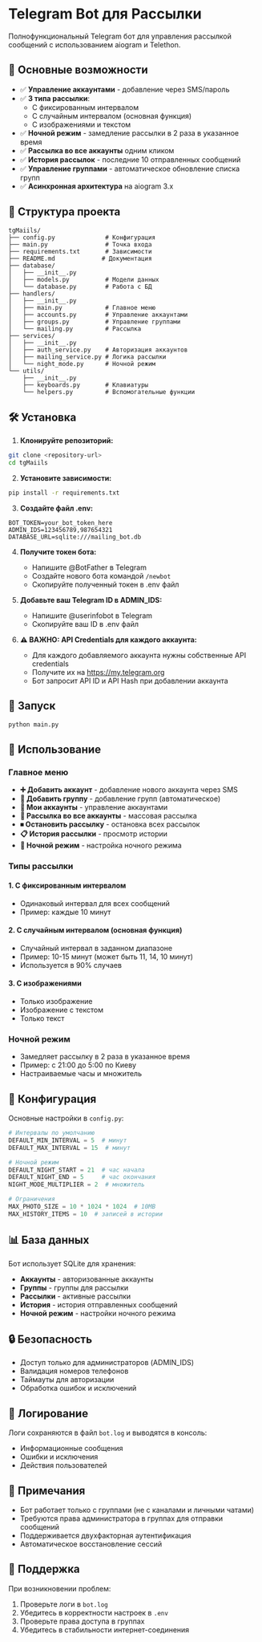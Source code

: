 # Telegram Bot для Рассылки

Полнофункциональный Telegram бот для управления рассылкой сообщений с использованием aiogram и Telethon.

## 🚀 Основные возможности

- ✅ **Управление аккаунтами** - добавление через SMS/пароль
- ✅ **3 типа рассылки**:
  - С фиксированным интервалом
  - С случайным интервалом (основная функция)
  - С изображениями и текстом
- ✅ **Ночной режим** - замедление рассылки в 2 раза в указанное время
- ✅ **Рассылка во все аккаунты** одним кликом
- ✅ **История рассылок** - последние 10 отправленных сообщений
- ✅ **Управление группами** - автоматическое обновление списка групп
- ✅ **Асинхронная архитектура** на aiogram 3.x

## 📁 Структура проекта

```
tgMaiils/
├── config.py              # Конфигурация
├── main.py                # Точка входа
├── requirements.txt       # Зависимости
├── README.md             # Документация
├── database/
│   ├── __init__.py
│   ├── models.py          # Модели данных
│   └── database.py        # Работа с БД
├── handlers/
│   ├── __init__.py
│   ├── main.py            # Главное меню
│   ├── accounts.py        # Управление аккаунтами
│   ├── groups.py          # Управление группами
│   └── mailing.py         # Рассылка
├── services/
│   ├── __init__.py
│   ├── auth_service.py    # Авторизация аккаунтов
│   ├── mailing_service.py # Логика рассылки
│   └── night_mode.py      # Ночной режим
└── utils/
    ├── __init__.py
    ├── keyboards.py       # Клавиатуры
    └── helpers.py         # Вспомогательные функции
```

## 🛠 Установка

1. **Клонируйте репозиторий:**
```bash
git clone <repository-url>
cd tgMaiils
```

2. **Установите зависимости:**
```bash
pip install -r requirements.txt
```

3. **Создайте файл .env:**
```env
BOT_TOKEN=your_bot_token_here
ADMIN_IDS=123456789,987654321
DATABASE_URL=sqlite:///mailing_bot.db
```

4. **Получите токен бота:**
   - Напишите @BotFather в Telegram
   - Создайте нового бота командой `/newbot`
   - Скопируйте полученный токен в .env файл

5. **Добавьте ваш Telegram ID в ADMIN_IDS:**
   - Напишите @userinfobot в Telegram
   - Скопируйте ваш ID в .env файл

6. **⚠️ ВАЖНО: API Credentials для каждого аккаунта:**
   - Для каждого добавляемого аккаунта нужны собственные API credentials
   - Получите их на https://my.telegram.org
   - Бот запросит API ID и API Hash при добавлении аккаунта

## 🚀 Запуск

```bash
python main.py
```

## 📱 Использование

### Главное меню
- **➕ Добавить аккаунт** - добавление нового аккаунта через SMS
- **👥 Добавить группу** - добавление групп (автоматическое)
- **👤 Мои аккаунты** - управление аккаунтами
- **📧 Рассылка во все аккаунты** - массовая рассылка
- **⏹ Остановить рассылку** - остановка всех рассылок
- **📋 История рассылки** - просмотр истории
- **🌙 Ночной режим** - настройка ночного режима

### Типы рассылки

#### 1. С фиксированным интервалом
- Одинаковый интервал для всех сообщений
- Пример: каждые 10 минут

#### 2. С случайным интервалом (основная функция)
- Случайный интервал в заданном диапазоне
- Пример: 10-15 минут (может быть 11, 14, 10 минут)
- Используется в 90% случаев

#### 3. С изображениями
- Только изображение
- Изображение с текстом
- Только текст

### Ночной режим
- Замедляет рассылку в 2 раза в указанное время
- Пример: с 21:00 до 5:00 по Киеву
- Настраиваемые часы и множитель

## 🔧 Конфигурация

Основные настройки в `config.py`:

```python
# Интервалы по умолчанию
DEFAULT_MIN_INTERVAL = 5  # минут
DEFAULT_MAX_INTERVAL = 15  # минут

# Ночной режим
DEFAULT_NIGHT_START = 21  # час начала
DEFAULT_NIGHT_END = 5     # час окончания
NIGHT_MODE_MULTIPLIER = 2  # множитель

# Ограничения
MAX_PHOTO_SIZE = 10 * 1024 * 1024  # 10MB
MAX_HISTORY_ITEMS = 10  # записей в истории
```

## 📊 База данных

Бот использует SQLite для хранения:
- **Аккаунты** - авторизованные аккаунты
- **Группы** - группы для рассылки
- **Рассылки** - активные рассылки
- **История** - история отправленных сообщений
- **Ночной режим** - настройки ночного режима

## 🔒 Безопасность

- Доступ только для администраторов (ADMIN_IDS)
- Валидация номеров телефонов
- Таймауты для авторизации
- Обработка ошибок и исключений

## 🐛 Логирование

Логи сохраняются в файл `bot.log` и выводятся в консоль:
- Информационные сообщения
- Ошибки и исключения
- Действия пользователей

## 📝 Примечания

- Бот работает только с группами (не с каналами и личными чатами)
- Требуются права администратора в группах для отправки сообщений
- Поддерживается двухфакторная аутентификация
- Автоматическое восстановление сессий

## 🤝 Поддержка

При возникновении проблем:
1. Проверьте логи в `bot.log`
2. Убедитесь в корректности настроек в `.env`
3. Проверьте права доступа в группах
4. Убедитесь в стабильности интернет-соединения 